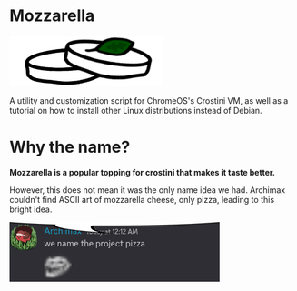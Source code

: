 # Mozzarella
![Mozzarella Logo](assets/mozz.png)

A utility and customization script for ChromeOS's Crostini VM, as well as a tutorial on how to install other Linux distributions instead of Debian.


# Why the name?
**Mozzarella is a popular topping for crostini that makes it taste better.** 

However, this does not mean it was the only name idea we had. Archimax couldn't find ASCII art of mozzarella cheese, only pizza, leading to this bright idea.

![nameitpizza](pizza.png)
